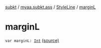 [subkt](../../index.md) / [myaa.subkt.ass](../index.md) / [StyleLine](index.md) / [marginL](./margin-l.md)

# marginL

`var marginL: `[`Int`](https://kotlinlang.org/api/latest/jvm/stdlib/kotlin/-int/index.html) [(source)](https://github.com/Myaamori/SubKt/blob/0.1.12/src/main/kotlin/myaa/subkt/ass/parser.kt#L572)